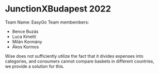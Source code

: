 # JunctionXBudapest 2022
Team Name: EasyGo 
Team membembers: 

 - Bence Buzás
 - Luca Kmetti
 - Milán Kormány
 - Ákos Kormos

 Wise does not sufficiently utilize the fact that it divides expenses into categories, and consumers cannot compare baskets in different countries, we provide a solution for this.
